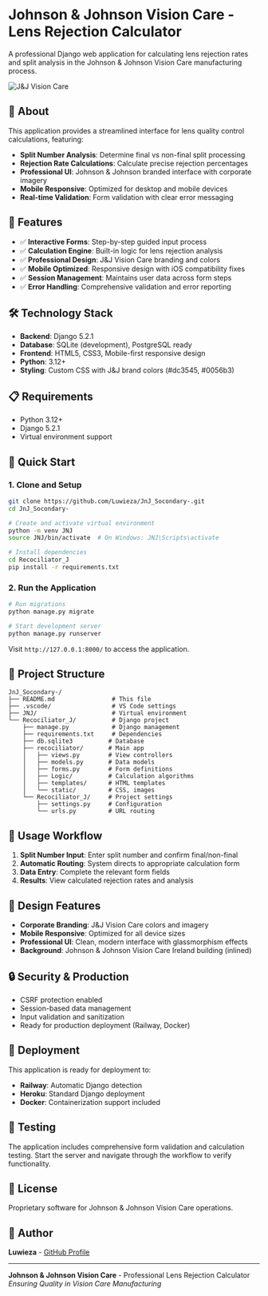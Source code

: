 # Johnson & Johnson Vision Care - Lens Rejection Calculator

A professional Django web application for calculating lens rejection rates and split analysis in the Johnson & Johnson Vision Care manufacturing process.

![J&J Vision Care](https://logos-world.net/wp-content/uploads/2020/09/Johnson-Johnson-Logo.png)

## 🏢 About

This application provides a streamlined interface for lens quality control calculations, featuring:

- **Split Number Analysis**: Determine final vs non-final split processing
- **Rejection Rate Calculations**: Calculate precise rejection percentages
- **Professional UI**: Johnson & Johnson branded interface with corporate imagery
- **Mobile Responsive**: Optimized for desktop and mobile devices
- **Real-time Validation**: Form validation with clear error messaging

## 🚀 Features

- ✅ **Interactive Forms**: Step-by-step guided input process
- ✅ **Calculation Engine**: Built-in logic for lens rejection analysis  
- ✅ **Professional Design**: J&J Vision Care branding and colors
- ✅ **Mobile Optimized**: Responsive design with iOS compatibility fixes
- ✅ **Session Management**: Maintains user data across form steps
- ✅ **Error Handling**: Comprehensive validation and error reporting

## 🛠️ Technology Stack

- **Backend**: Django 5.2.1
- **Database**: SQLite (development), PostgreSQL ready
- **Frontend**: HTML5, CSS3, Mobile-first responsive design
- **Python**: 3.12+
- **Styling**: Custom CSS with J&J brand colors (#dc3545, #0056b3)

## 📋 Requirements

- Python 3.12+
- Django 5.2.1
- Virtual environment support

## 🔧 Quick Start

### 1. Clone and Setup
```bash
git clone https://github.com/Luwieza/JnJ_Socondary-.git
cd JnJ_Socondary-

# Create and activate virtual environment
python -m venv JNJ
source JNJ/bin/activate  # On Windows: JNJ\Scripts\activate

# Install dependencies
cd Recociliator_J
pip install -r requirements.txt
```

### 2. Run the Application
```bash
# Run migrations
python manage.py migrate

# Start development server
python manage.py runserver
```

Visit `http://127.0.0.1:8000/` to access the application.

## 📁 Project Structure

```
JnJ_Socondary-/
├── README.md                # This file
├── .vscode/                 # VS Code settings
├── JNJ/                     # Virtual environment
└── Recociliator_J/          # Django project
    ├── manage.py            # Django management
    ├── requirements.txt     # Dependencies
    ├── db.sqlite3          # Database
    ├── recociliator/       # Main app
    │   ├── views.py        # View controllers
    │   ├── models.py       # Data models
    │   ├── forms.py        # Form definitions
    │   ├── Logic/          # Calculation algorithms
    │   ├── templates/      # HTML templates
    │   └── static/         # CSS, images
    └── Recociliator_J/     # Project settings
        ├── settings.py     # Configuration
        └── urls.py         # URL routing
```

## 🎯 Usage Workflow

1. **Split Number Input**: Enter split number and confirm final/non-final
2. **Automatic Routing**: System directs to appropriate calculation form
3. **Data Entry**: Complete the relevant form fields
4. **Results**: View calculated rejection rates and analysis

## 🎨 Design Features

- **Corporate Branding**: J&J Vision Care colors and imagery
- **Mobile Responsive**: Optimized for all device sizes
- **Professional UI**: Clean, modern interface with glassmorphism effects
- **Background**: Johnson & Johnson Vision Care Ireland building (inlined)

## 🔒 Security & Production

- CSRF protection enabled
- Session-based data management
- Input validation and sanitization
- Ready for production deployment (Railway, Docker)

## 🚀 Deployment

This application is ready for deployment to:
- **Railway**: Automatic Django detection
- **Heroku**: Standard Django deployment
- **Docker**: Containerization support included

## 🧪 Testing

The application includes comprehensive form validation and calculation testing. Start the server and navigate through the workflow to verify functionality.

## 📄 License

Proprietary software for Johnson & Johnson Vision Care operations.

## 👥 Author

**Luwieza** - [GitHub Profile](https://github.com/Luwieza)

---

**Johnson & Johnson Vision Care** - Professional Lens Rejection Calculator  
*Ensuring Quality in Vision Care Manufacturing*